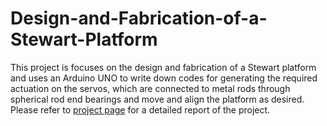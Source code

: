 # Design-and-Fabrication-of-a-Stewart-Platform
This project is focuses on the design and fabrication of a Stewart platform and uses an Arduino UNO to write down codes for generating the required actuation on the servos, which are connected to metal rods through spherical rod end bearings and move and align the platform as desired.
Please refer to [project page](https://amoghjuloori.github.io/projects/2022-11-30-Design-and-Fabrication-of-a-Stewart-Platform/) for a detailed report of the project.
